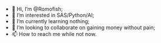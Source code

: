 - 👋 Hi, I’m @Romofish;
- 👀 I’m interested in SAS/Python/AI;
- 🌱 I’m currently learning nothing;
- 💞️ I’m looking to collaborate on gaining money without pain;
- 📫 How to reach me while not now.

<!---
Romofish/Romofish is a ✨ special ✨ repository because its `README.md` (this file) appears on your GitHub profile.
You can click the Preview link to take a look at your changes.
--->
